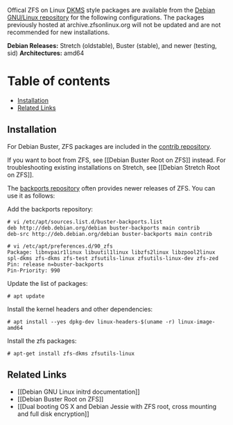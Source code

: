 Offical ZFS on Linux [DKMS](https://en.wikipedia.org/wiki/Dynamic_Kernel_Module_Support) style packages are available from the [Debian GNU/Linux repository](https://tracker.debian.org/pkg/zfs-linux) for the following configurations.  The packages previously hosted at archive.zfsonlinux.org will not be updated and are not recommended for new installations.

**Debian Releases:** Stretch (oldstable), Buster (stable), and newer (testing, sid)
**Architectures:** amd64

# Table of contents
- [Installation](#installation)
- [Related Links](#related-links)

## Installation
For Debian Buster, ZFS packages are included in the [contrib repository](https://packages.debian.org/source/buster/zfs-linux).

If you want to boot from ZFS, see [[Debian Buster Root on ZFS]] instead. For troubleshooting existing installations on Stretch, see [[Debian Stretch Root on ZFS]].

The [backports repository](https://backports.debian.org/Instructions/) often provides newer releases of ZFS. You can use it as follows:

Add the backports repository:

    # vi /etc/apt/sources.list.d/buster-backports.list
    deb http://deb.debian.org/debian buster-backports main contrib
    deb-src http://deb.debian.org/debian buster-backports main contrib

    # vi /etc/apt/preferences.d/90_zfs
    Package: libnvpair1linux libuutil1linux libzfs2linux libzpool2linux spl-dkms zfs-dkms zfs-test zfsutils-linux zfsutils-linux-dev zfs-zed
    Pin: release n=buster-backports
    Pin-Priority: 990

Update the list of packages:

    # apt update

Install the kernel headers and other dependencies:

    # apt install --yes dpkg-dev linux-headers-$(uname -r) linux-image-amd64

Install the zfs packages:

    # apt-get install zfs-dkms zfsutils-linux

## Related Links
- [[Debian GNU Linux initrd documentation]]
- [[Debian Buster Root on ZFS]]
- [[Dual booting OS X and Debian Jessie with ZFS root, cross mounting and full disk encryption]]
